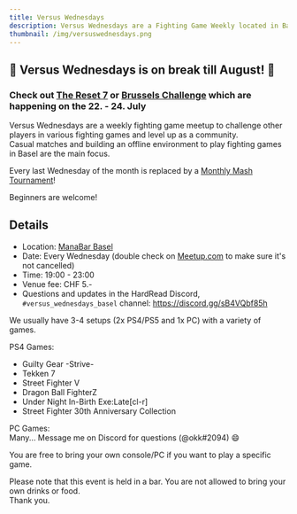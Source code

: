 ```yaml
---
title: Versus Wednesdays
description: Versus Wednesdays are a Fighting Game Weekly located in Basel, Switzerland.
thumbnail: /img/versuswednesdays.png
---
```

## 🚨 Versus Wednesdays is on break till August! 🚨
### Check out [The Reset 7](https://thereset.ch/) or [Brussels Challenge](https://www.start.gg/tournament/brussels-challenge-major-edition-2022-2/details) which are happening on the 22. - 24. July

Versus Wednesdays are a weekly fighting game meetup to challenge other players in various fighting games and level up as a community.\
Casual matches and building an offline environment to play fighting games in Basel are the main focus.

Every last Wednesday of the month is replaced by a [Monthly Mash Tournament](/monthly-mash)!

Beginners are welcome!

## Details

* Location: [ManaBar Basel](https://manabar.ch/)
* Date: Every Wednesday (double check on [Meetup.com](https://meetup.com/fgcbasel) to make sure it's not cancelled)
* Time: 19:00 - 23:00
* Venue fee: CHF 5.-
* Questions and updates in the HardRead Discord, `#versus_wednesdays_basel` channel: <https://discord.gg/sB4VQbf85h>

We usually have 3-4 setups (2x PS4/PS5 and 1x PC) with a variety of games.

PS4 Games:

* Guilty Gear -Strive-
* Tekken 7
* Street Fighter V
* Dragon Ball FighterZ
* Under Night In-Birth Exe:Late\[cl-r]
* Street Fighter 30th Anniversary Collection

PC Games:\
Many... Message me on Discord for questions (@okk#2094) 😄

You are free to bring your own console/PC if you want to play a specific game.

Please note that this event is held in a bar. You are not allowed to bring your own drinks or food.\
Thank you.[](https://discord.gg/sB4VQbf85h)